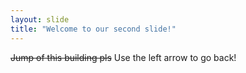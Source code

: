 ```yaml
---
layout: slide
title: "Welcome to our second slide!"
---
```

~~Jump of this building pls~~
Use the left arrow to go back!

